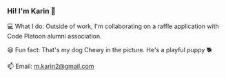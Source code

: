 ### Hi! I'm Karin 👋
💻 What I do: Outside of work, I'm collaborating on a raffle application with Code Platoon alumni association.<br/>

😆 Fun fact: That's my dog Chewy in the picture. He's a playful puppy 🐕<br/>

📫 Email: m.karin2@gmail.com
<!--
**KarinMatsuyama/KarinMatsuyama** is a ✨ _special_ ✨ repository because its `README.md` (this file) appears on your GitHub profile.

Here are some ideas to get you started:

- 🔭 I’m currently working on ...
- 🌱 I’m currently learning ...
- 👯 I’m looking to collaborate on ...
- 🤔 I’m looking for help with ...
- 💬 Ask me about ...
- 📫 How to reach me: ...
- 😄 Pronouns: ...
- ⚡ Fun fact: ...
-->
